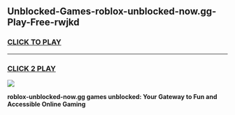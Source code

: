 
## Unblocked-Games-roblox-unblocked-now.gg-Play-Free-rwjkd
<h3>
<a href="https://premium76.site?title=roblox-unblocked-now.gg&ref=21A">CLICK TO PLAY</a></h3>
<hr>

<h3>
<a href="https://premium76.site?title=roblox-unblocked-now.gg&ref=21A">CLICK 2 PLAY</a>
  
</h3>

<a href="https://premium76.site?title=roblox-unblocked-now.gg&ref=21A"><img src="https://clearcache.store/games.png"></a>


**roblox-unblocked-now.gg games unblocked: Your Gateway to Fun and Accessible Online Gaming**
